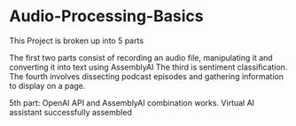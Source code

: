 # Audio-Processing-Basics

This Project is broken up into 5 parts


The first two parts consist of recording an audio file, manipulating it and converting it into text using AssemblyAI
The third is sentiment classification. The fourth involves dissecting podcast episodes and gathering information to display on a page. 

5th part: OpenAI API and AssemblyAI combination works. Virtual AI assistant successfully assembled
